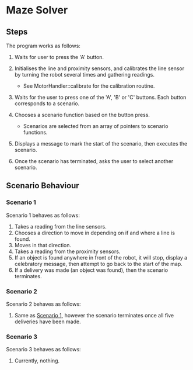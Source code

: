 # Maze Solver

## Steps
The program works as follows:

1. Waits for user to press the 'A' button.

2. Initialises the line and proximity sensors, and calibrates the line
sensor by turning the robot several times and gathering readings. 
	- See MotorHandler::calibrate for the calibration routine.

3. Waits for the user to press one of the 'A', 'B' or 'C' buttons. 
Each button corresponds to a scenario.

4. Chooses a scenario function based on the button press.
   - Scenarios are selected from an array of pointers to scenario
functions.

5. Displays a message to mark the start of the scenario, then executes
the scenario.

6. Once the scenario has terminated, asks the user to select another
scenario.

## Scenario Behaviour

### Scenario 1
Scenario 1 behaves as follows:
1. Takes a reading from the line sensors.
2. Chooses a direction to move in depending on if and where a line is
found.
3. Moves in that direction.
4. Takes a reading from the proximity sensors.
5. If an object is found anywhere in front of the robot, it will stop,
display a celebratory message, then attempt to go back to the start of
the map.
6. If a delivery was made (an object was found), then the scenario
terminates.
		
### Scenario 2
Scenario 2 behaves as follows:
1. Same as [Scenario 1](#scenario-1), however the scenario terminates
once all five deliveries have been made.

### Scenario 3
Scenario 3 behaves as follows:
1. Currently, nothing.


